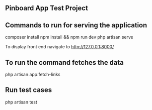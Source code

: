 
## Pinboard App Test Project

## Commands to run for serving the application

composer install
npm install && npm run dev
php artisan serve

To display front end navigate to http://127.0.0.1:8000/

## To run the command fetches the data
php artisan app:fetch-links

## Run test cases
php artisan test